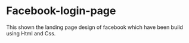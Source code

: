 # Facebook-login-page

This shown the landing page design of facebook which have been build using Html and Css.
